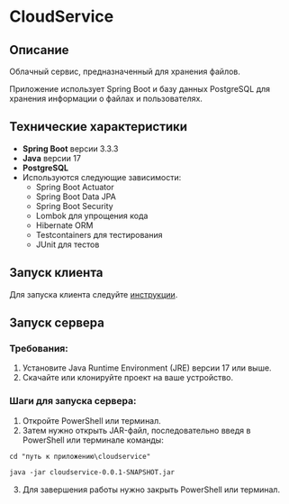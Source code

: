 # CloudService

## Описание

Облачный сервис, предназначенный для хранения файлов. 

Приложение использует Spring Boot и базу данных PostgreSQL для хранения информации о файлах и пользователях.

## Технические характеристики

- **Spring Boot** версии 3.3.3
- **Java** версии 17
- **PostgreSQL**
- Используются следующие зависимости:
    - Spring Boot Actuator
    - Spring Boot Data JPA
    - Spring Boot Security
    - Lombok для упрощения кода
    - Hibernate ORM
    - Testcontainers для тестирования
    - JUnit для тестов

## Запуск клиента

Для запуска клиента следуйте [инструкции](https://github.com/netology-code/jd-homeworks/blob/master/diploma/cloudservice.md#:~:text=%D0%9E%D0%BF%D0%B8%D1%81%D0%B0%D0%BD%D0%B8%D0%B5%20%D0%B8%20%D0%B7%D0%B0%D0%BF%D1%83%D1%81%D0%BA%20FRONT).

## Запуск сервера

### Требования:
1. Установите Java Runtime Environment (JRE) версии 17 или выше.
2. Скачайте или клонируйте проект на ваше устройство.

### Шаги для запуска сервера:
1. Откройте PowerShell или терминал.
2. Затем нужно открыть JAR-файл, последовательно введя в PowerShell или терминале команды:
```md
cd "путь к приложению\cloudservice"

java -jar cloudservice-0.0.1-SNAPSHOT.jar
```
3.	Для завершения работы нужно закрыть PowerShell или терминал.
